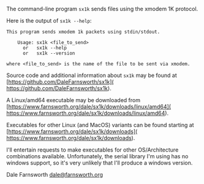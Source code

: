 The command-line program `sx1k` sends files using the xmodem 1K protocol.

Here is the output of `sx1k --help`:

    This program sends xmodem 1k packets using stdin/stdout.
    
        Usage: sx1k <file_to_send>
          or   sx1k --help
          or   sx1k --version

    where <file_to_send> is the name of the file to be sent via xmodem.

Source code and additional information about `sx1k` may be found at
[https://github.com/DaleFarnsworth/sx1k](
https://github.com/DaleFarnsworth/sx1k).

A Linux/amd64 executable may be downloaded from
[https://www.farnsworth.org/dale/sx1k/downloads/linux/amd64](
https://www.farnsworth.org/dale/sx1k/downloads/linux/amd64).

Executables for other Linux (and MacOS) variants can be found starting at 
[https://www.farnsworth.org/dale/sx1k/downloads](
https://www.farnsworth.org/dale/sx1k/downloads).

I'll entertain requests to make executables for other OS/Architecture
combinations available.  Unfortunately, the serial library I'm using
has no windows support, so it's very unlikely that I'll produce a
windows version.

Dale Farnsworth dale@farnsworth.org
